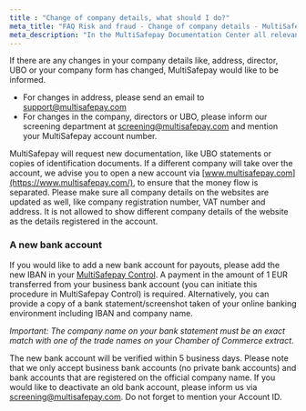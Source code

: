 ```yaml
---
title : "Change of company details, what should I do?"
meta_title: "FAQ Risk and fraud - Change of company details - MultiSafepay Support"
meta_description: "In the MultiSafepay Documentation Center all relevant information regarding our Plugins and API. As well as Support pages for Payment Method, Tools and General Questions. You can also find the contact details of our Support Team and Integration Team."
---
```

If there are any changes in your company details like, address, director, UBO or your company form has changed, MultiSafepay would like to be informed. 

* For changes in address, please send an email to <support@multisafepay.com>
* For changes in the company, directors or UBO, please inform our screening department at <screening@multisafepay.com> and mention your MultiSafepay account number. 

MultiSafepay will request new documentation, like UBO statements or copies of identification documents. 
If a different company will take over the account, we advise you to open a new account via [www.multisafepay.com](https://www.multisafepay.com/), to ensure that the money flow is separated. Please make sure all company details on the websites are updated as well, like company registration number, VAT number and address. It is not allowed to show different company details of the website as the details registered in the account.

### A new bank account
If you would like to add a new bank account for payouts, please add the new IBAN in your [MultiSafepay Control](https://merchant.multisafepay.com/). A payment in the amount of 1 EUR transferred from your business bank account (you can initiate this procedure in MultiSafepay Control) is required. Alternatively, you can provide a copy of a bank statement/screenshot taken of your online banking environment including IBAN and company name. 

_Important: The company name on your bank statement must be an exact match with one of the trade names on your Chamber of Commerce extract_.

The new bank account will be verified within 5 business days. Please note that we only accept business bank accounts (no private bank accounts) and bank accounts that are registered on the official company name. If you would like to deactivate an old bank account, please inform us via <screening@multisafepay.com>. Do not forget to mention your Account ID. 

<br>














